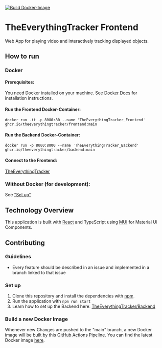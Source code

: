 [![Build Docker-Image](https://github.com/TheEverythingTracker/Backend/actions/workflows/docker-publish.yml/badge.svg?branch=main)](https://github.com/TheEverythingTracker/Backend/actions/workflows/docker-publish.yml)

# TheEverythingTracker Frontend

Web App for playing video and interactively tracking displayed objects.

## How to run

### Docker

#### Prerequisites:

You need Docker installed on your machine. See [Docker Docs](https://docs.docker.com/engine/install/) for installation
instructions.

#### Run the Frontend Docker-Container:

```shell
docker run -it -p 8080:80 --name 'TheEverythingTracker_Frontend' ghcr.io/theeverythingtracker/frontend:main
```

#### Run the Backend Docker-Container:

```shell
docker run -p 8000:8000 --name 'TheEverythingTracker_Backend' ghcr.io/theeverythingtracker/backend:main
```

#### Connect to the Frontend:

[TheEverythingTracker](http://localhost:8080)

### Without Docker (for development):

See ["Set up"](#set-up)

## Technology Overview

This application is built with [React](https://react.dev/) and TypeScript
using [MUI](https://mui.com/material-ui/getting-started/) for Material UI Components.

## Contributing

### Guidelines

- Every feature should be described in an issue and implemented in a branch linked to that issue

### Set up

1. Clone this repository and install the dependencies with [npm](https://www.npmjs.com/).
2. Run the application with ```npm run start```
3. Learn how to set up the Backend here: [TheEverythingTracker/Backend](https://github.com/TheEverythingTracker/Backend)

### Build a new Docker Image

Whenever new Changes are pushed to the "main" branch, a new Docker image will be built
by
this [GitHub Actions Pipeline](https://github.com/TheEverythingTracker/Frontend/actions/workflows/docker-publish.yml).
You can find the latest Docker image [here](https://github.com/orgs/TheEverythingTracker/packages?repo_name=Frontend).
